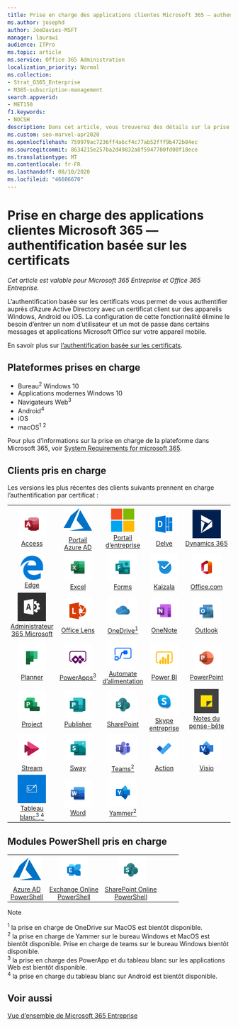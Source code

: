 ```yaml
---
title: Prise en charge des applications clientes Microsoft 365 — authentification basée sur les certificats
ms.author: josephd
author: JoeDavies-MSFT
manager: laurawi
audience: ITPro
ms.topic: article
ms.service: Office 365 Administration
localization_priority: Normal
ms.collection:
- Strat_O365_Enterprise
- M365-subscription-management
search.appverid:
- MET150
f1.keywords:
- NOCSH
description: Dans cet article, vous trouverez des détails sur la prise en charge de l’application cliente Microsoft 365 pour l’authentification basée sur les certificats..
ms.custom: seo-marvel-apr2020
ms.openlocfilehash: 759979ac7236ff4a6cf4c77ab52fff9b472b84ec
ms.sourcegitcommit: 8634215e257ba2d49832a8f5947700fd00f18ece
ms.translationtype: MT
ms.contentlocale: fr-FR
ms.lasthandoff: 08/10/2020
ms.locfileid: "46606670"
---
```

# <a name="microsoft-365-client-app-support--certificate-based-authentication"></a>Prise en charge des applications clientes Microsoft 365 — authentification basée sur les certificats

*Cet article est valable pour Microsoft 365 Entreprise et Office 365 Entreprise.*

L’authentification basée sur les certificats vous permet de vous authentifier auprès d’Azure Active Directory avec un certificat client sur des appareils Windows, Android ou iOS. La configuration de cette fonctionnalité élimine le besoin d’entrer un nom d’utilisateur et un mot de passe dans certains messages et applications Microsoft Office sur votre appareil mobile.

En savoir plus sur [l’authentification basée sur les certificats](https://docs.microsoft.com/azure/active-directory/authentication/active-directory-certificate-based-authentication-get-started).

## <a name="supported-platforms"></a>Plateformes prises en charge

 - Bureau<sup>2</sup> Windows 10
 - Applications modernes Windows 10
 - Navigateurs Web<sup>3</sup>
 - Android<sup>4</sup>
 - iOS
 - macOS<sup>1</sup> <sup>2</sup>

Pour plus d’informations sur la prise en charge de la plateforme dans Microsoft 365, voir [System Requirements for microsoft 365](https://products.office.com/office-system-requirements).

## <a name="supported-clients"></a>Clients pris en charge

Les versions les plus récentes des clients suivants prennent en charge l’authentification par certificat :

| | | | | | |
|:---:|:---:|:---:|:---:|:---:|:---:|
| ![Icône Access](media/o365-access-64x64.png) <br> [Access](https://products.office.com/access) | ![Icône Azure](media/o365-azure-64x64.png) <br> [Portail Azure AD <br>](https://azure.microsoft.com/features/azure-portal/) | ![Icône portail d’entreprise](media/o365-microsoft-64x64.png) <br> [Portail d’entreprise <br>](https://docs.microsoft.com/intune-user-help/sign-in-to-the-company-portal) | ![Icône Delve](media/o365-delve-64x64.png) <br> [Delve](https://products.office.com/business/intelligent-search) | ![Icône Dynamics 365](media/o365-dynamics365-64x64.png) <br> [Dynamics 365](https://dynamics.microsoft.com) 
| ![Icône de serveur Edge](media/o365-edge-64x64.png) <br> [Edge](https://www.microsoft.com/windows/microsoft-edge) | ![Icône Excel](media/o365-excel-64x64.png) <br> [Excel](https://products.office.com/excel) | ![Icône Forms](media/o365-forms-64x64.png) <br> [Forms](https://flow.microsoft.com/connectors/shared_microsoftforms/microsoft-forms/) | ![Icône Kaizala](media/o365-kaizala-64x64.png) <br> [Kaizala](https://products.office.com/en/business/microsoft-kaizala) | ![Icône Office.com](media/o365-office-64x64.png) <br> [Office.com](https://www.office.com/) 
| ![Icône d’administrateur Office 365](media/o365-o365admin-64x64.png) <br> [Administrateur 365 Microsoft <br>](https://products.office.com/business/manage-office-365-admin-app) | ![Icône de l’objectif](media/o365-lens-64x64.png) <br> [Office Lens](https://www.microsoft.com/p/office-lens/9wzdncrfj3t8?activetab=pivot%3Aoverviewtab) | ![Icône OneDrive entreprise](media/o365-OneDrive-64x64.png) <br> [OneDrive<sup>1</sup>](https://products.office.com/onedrive-for-business/online-cloud-storage) |  ![Icône OneNote](media/o365-OneNote-64x64.png) <br> [OneNote](https://products.office.com/onenote) | ![Icône Outlook](media/o365-outlook-64x64.png) <br> [Outlook](https://products.office.com/outlook) 
| ![Icône planificateur](media/o365-planner-64x64.png) <br> [Planner](https://products.office.com/business/task-management-software) | ![Icône PowerApp](media/o365-powerapps-64x64.png) <br> [PowerApps<sup>3</sup>](https://powerapps.microsoft.com) | ![Icône de mise en marche automatique](media/o365-flow-64x64.png) <br> [Automate d’alimentation <br>](https://flow.microsoft.com) | ![Icône PowerBI](media/o365-powerbi-64x64.png) <br> [Power BI](https://powerbi.microsoft.com)| ![Icône PowerPoint](media/o365-powerpoint-64x64.png) <br> [PowerPoint](https://products.office.com/powerpoint) 
| ![Icône Project](media/o365-project-64x64.png) <br> [Project](https://products.office.com/project) | ![Icône Publisher](media/o365-publisher-64x64.png) <br> [Publisher](https://products.office.com/publisher) | ![Icône de SharePoint](media/o365-sharepoint-64x64.png) <br> [SharePoint](https://products.office.com/sharepoint) | ![Icône Skype Entreprise](media/o365-skypeforbusiness-64x64.png) <br> [Skype <br> entreprise](https://www.skype.com/business/) | ![Icône de pense-bête](media/o365-stickynotes-64x64.png) <br> [Notes du pense-bête](https://www.microsoft.com/p/microsoft-sticky-notes/9nblggh4qghw) 
| ![Icône Stream](media/o365-stream-64x64.png) <br> [Stream](https://stream.microsoft.com) | ![Icône Sway](media/o365-sway-64x64.png) <br> [Sway](https://sway.com) | ![Icône Teams](media/o365-teams-64x64.png) <br> [Teams<sup>2</sup>](https://products.office.com/microsoft-teams/group-chat-software) | ![Icône action](media/o365-todo-64x64.png) <br> [Action](https://todo.microsoft.com) | ![Icône Visio](media/o365-visio-64x64.png) <br> [Visio](https://products.office.com/visio/flowchart-software) 
| ![Icône de tableau blanc](media/o365-whiteboard-64x64.png) <br> [Tableau blanc<sup>3</sup>,<sup>4</sup>](https://whiteboard.microsoft.com/) | ![Icône Word](media/o365-word-64x64.png) <br> [Word](https://products.office.com/word) | ![Icône Yammer](media/o365-yammer-64x64.png) <br> [Yammer<sup>2</sup>](https://products.office.com/yammer/yammer-overview) |

## <a name="supported-powershell-modules"></a>Modules PowerShell pris en charge

| | | | | | |
|:---:|:---:|:---:|:---:|:---:|:---:|
| ![Icône Azure](media/o365-azure-64x64.png) <br> [Azure AD <br> PowerShell](https://docs.microsoft.com/powershell/azure/active-directory/overview?view=azureadps-2.0) | ![Icône Exchange](media/o365-exchange-64x64.png) <br> [Exchange Online <br> PowerShell](https://docs.microsoft.com/powershell/exchange/exchange-online/exchange-online-powershell?view=exchange-ps) | ![Icône de SharePoint](media/o365-sharepoint-64x64.png) <br> [SharePoint Online <br> PowerShell](https://docs.microsoft.com/powershell/sharepoint/sharepoint-online/connect-sharepoint-online)

> [!NOTE]
> <sup>1</sup> la prise en charge de OneDrive sur MacOS est bientôt disponible. <br>
> <sup>2</sup> la prise en charge de Yammer sur le bureau Windows et MacOS est bientôt disponible. Prise en charge de teams sur le bureau Windows bientôt disponible.<br>
> <sup>3</sup> la prise en charge des PowerApp et du tableau blanc sur les applications Web est bientôt disponible. <br>
> <sup>4</sup> la prise en charge du tableau blanc sur Android est bientôt disponible.

## <a name="see-also"></a>Voir aussi

[Vue d’ensemble de Microsoft 365 Entreprise](https://docs.microsoft.com/microsoft-365/enterprise/microsoft-365-overview)
